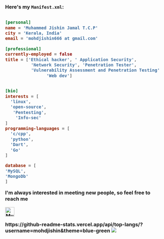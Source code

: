 
<h3 hello there.</h3>



              

Here's my `Manifest.xml`:

```toml

[personal]
name = 'Muhammed Jishin Jamal T.C.P'
city = 'Kerala, India'
email = 'mohdjishin666 at gmail.com'

[professional]
currently-employed = false
title = ['Ethical hacker', ' Application Security', 
          'Network Security', 'Penetration Tester',
          'Vulnerability Assessment and Penetration Testing', 
                'Web dev']


[bio]
interests = [
  'linux',
  'open-source',
   'Pentesting',
    'Info-sec'
]
programming-languages = [
  'c/cpp',
  'python',
  'Dart',
  'Go'
]

database = [
'MySQL',
'MongoDb'
]

```


I'm always interested in meeting new people, so feel free to reach me


 <a href="https://www.linkedin.com/in/muhammed-jishin-jamal-t-c-p-a398aa215">
    <img src="https://www.vectorlogo.zone/logos/linkedin/linkedin-icon.svg" alt="Muhammed Jishin Jamal T.C.P's LinkedIn Profile" height="30" width="30">
  </a>


<p align="center">
  
 
</p>

<p align="left">
  https://github-readme-stats.vercel.app/api/top-langs/?username=mohdjishin&theme=blue-green
  <img src="https://github-readme-stats.vercel.app/api?username=mohdjishin&show_icons=true"  /> 



